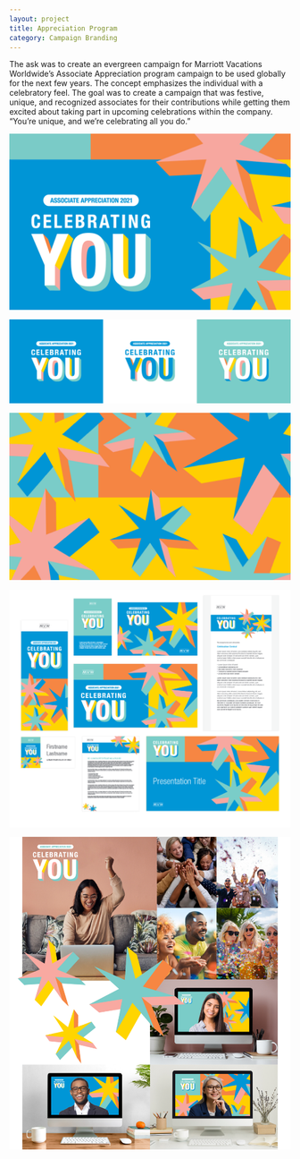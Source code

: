 ```yaml
---
layout: project
title: Appreciation Program
category: Campaign Branding
---
```

The ask was to create an evergreen campaign for Marriott Vacations Worldwide’s Associate Appreciation program campaign to be used globally for the next few years. The concept emphasizes the individual with a celebratory feel. The goal was to create a campaign that was festive, unique, and recognized associates for their contributions while getting them excited about taking part in upcoming celebrations within the company. “You’re unique, and we’re celebrating all you do.”

![](/assets/images/uploads/aaw-2021-main-1280.png)

![](/assets/images/uploads/aaw-2021-asset01.png)

![](/assets/images/uploads/aaw-2021-asset02.png)

![](/assets/images/uploads/aaw-2021-asset03.png)

![](/assets/images/uploads/aaw-2021-asset04.png)